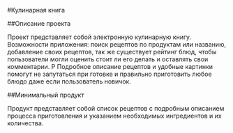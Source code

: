 #Кулинарная книга

##Описание проекта

Проект представляет собой электронную кулинарную книгу. Возможности приложения: поиск рецептов по продуктам или названию, добавление своих рецептов, так же существует рейтинг блюд, чтобы пользователи могли оценить стоит ли его делать и оставлять свои комментарии. Р
Подробное описание рецептов и удобные картинки помогут не запутаться при готовке и правильно приготовить любое блюдо даже если пользователь новичок.

##Минимальный продукт

Продукт представляет собой список рецептов с подробным описанием процесса приготовления и указанием необходимых ингредиентов и их количества.

